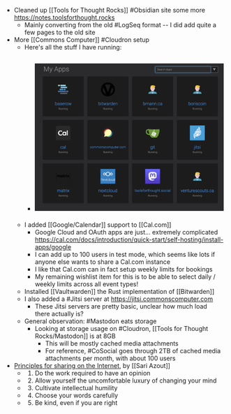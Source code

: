 - Cleaned up [[Tools for Thought Rocks]] #Obsidian site some more https://notes.toolsforthought.rocks
	- Mainly converting from the old #LogSeq format -- I did add quite a few pages to the old site
- More [[Commons Computer]] #Cloudron setup
	- Here's all the stuff I have running:
		- ![Screen Shot 2023-10-22 at 10.35.42 AM.png](../assets/Screen_Shot_2023-10-22_at_10.35.42_AM_1697996216904_0.png)
			-
	- I added [[Google/Calendar]] support to [[Cal.com]]
		- Google Cloud and OAuth apps are just... extremely complicated https://cal.com/docs/introduction/quick-start/self-hosting/install-apps/google
		- I can add up to 100 users in test mode, which seems like lots if anyone else wants to share a  Cal.com instance
		- I like that Cal.com can in fact setup weekly limits for bookings
		- My remaining wishlist item for this is to be able to select daily / weekly limits across all event types!
	- Installed [[Vaultwarden]] the Rust implementation of [[Bitwarden]]
	- I also added a #Jitsi server at https://jitsi.commonscomputer.com
		- These Jitsi servers are pretty basic, unclear how much load there actually is?
	- General observation: #Mastodon eats storage
		- Looking at storage usage on #Cloudron, [[Tools for Thought Rocks/Mastodon]] is at 8GB
			- This will be mostly cached media attachments
			- For reference, #CoSocial goes through 2TB of cached media attachments per month, with about 100 users
- [Principles for sharing on the Internet](https://sublimeinternet.substack.com/p/principles-for-sharing-on-the-internet), by [[Sari Azout]]
	- 1. Do the work required to have an opinion
	- 2. Allow yourself the uncomfortable luxury of changing your mind
	- 3. Cultivate intellectual humility
	- 4. Choose your words carefully
	- 5. Be kind, even if you are right